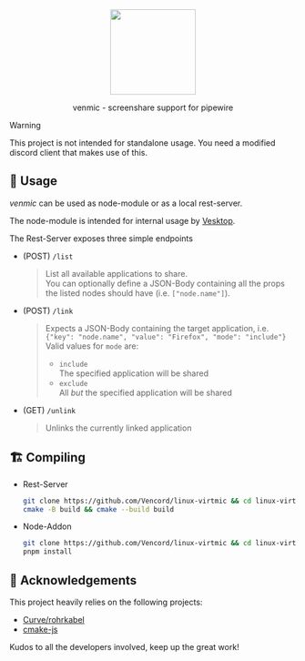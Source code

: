 <div align="center">

<img src="https://avatars.githubusercontent.com/u/113042587" width="150">

<br/>

venmic - screenshare support for pipewire

</div>

> [!WARNING]  
> This project is not intended for standalone usage. You need a modified discord client that makes use of this.

## 📖 Usage

_venmic_ can be used as node-module or as a local rest-server.

The node-module is intended for internal usage by [Vesktop](https://github.com/Vencord/Vesktop).

The Rest-Server exposes three simple endpoints
* (POST) `/list`
  > List all available applications to share.  
  > You can optionally define a JSON-Body containing all the props the listed nodes should have (i.e. `["node.name"]`).

* (POST) `/link`
  > Expects a JSON-Body containing the target application, i.e. `{"key": "node.name", "value": "Firefox", "mode": "include"}`  
  > Valid values for `mode` are:
  > * `include`  
  >    The specified application will be shared
  > * `exclude`  
  >    All _but_ the specified application will be shared

* (GET) `/unlink`
  > Unlinks the currently linked application

## 🏗️ Compiling

* Rest-Server
    ```bash
    git clone https://github.com/Vencord/linux-virtmic && cd linux-virtmic
    cmake -B build && cmake --build build
    ```

* Node-Addon
    ```bash
    git clone https://github.com/Vencord/linux-virtmic && cd linux-virtmic
    pnpm install
    ```

## 🤝 Acknowledgements

This project heavily relies on the following projects:

* [Curve/rohrkabel](https://github.com/Curve/rohrkabel/)
* [cmake-js](https://github.com/cmake-js/cmake-js)

Kudos to all the developers involved, keep up the great work!
